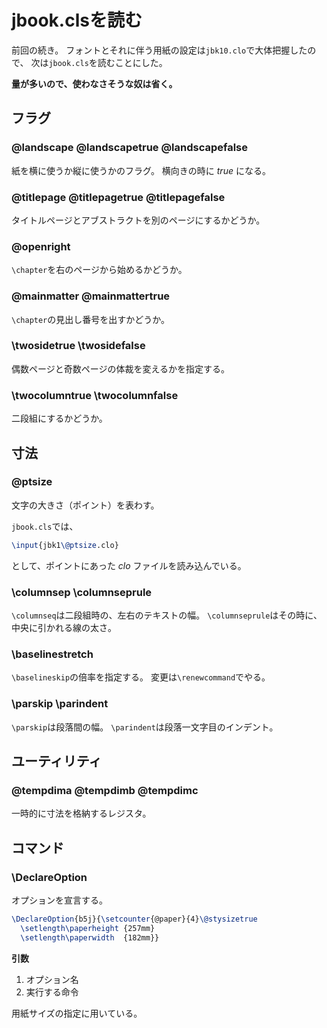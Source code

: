 # jbook.clsを読む

前回の続き。
フォントとそれに伴う用紙の設定は`jbk10.clo`で大体把握したので、
次は`jbook.cls`を読むことにした。

**量が多いので、使わなさそうな奴は省く。**

## フラグ

### @landscape @landscapetrue @landscapefalse

紙を横に使うか縦に使うかのフラグ。
横向きの時に _true_ になる。

### @titlepage @titlepagetrue @titlepagefalse

タイトルページとアブストラクトを別のページにするかどうか。

### @openright

`\chapter`を右のページから始めるかどうか。

### @mainmatter \@mainmattertrue

`\chapter`の見出し番号を出すかどうか。

### \twosidetrue \twosidefalse

偶数ページと奇数ページの体裁を変えるかを指定する。

### \twocolumntrue \twocolumnfalse

二段組にするかどうか。

## 寸法

### \@ptsize

文字の大きさ（ポイント）を表わす。

`jbook.cls`では、

```tex
\input{jbk1\@ptsize.clo}
```

として、ポイントにあった _clo_ ファイルを読み込んでいる。

### \columnsep \columnseprule

`\columnseq`は二段組時の、左右のテキストの幅。
`\columnseprule`はその時に、中央に引かれる線の太さ。

### \baselinestretch

`\baselineskip`の倍率を指定する。
変更は`\renewcommand`でやる。

### \parskip \parindent

`\parskip`は段落間の幅。
`\parindent`は段落一文字目のインデント。

## ユーティリティ

### \@tempdima \@tempdimb \@tempdimc

一時的に寸法を格納するレジスタ。

## コマンド

### \DeclareOption

オプションを宣言する。

```tex
\DeclareOption{b5j}{\setcounter{@paper}{4}\@stysizetrue
  \setlength\paperheight {257mm}
  \setlength\paperwidth  {182mm}}
```

**引数**

1. オプション名
2. 実行する命令

用紙サイズの指定に用いている。


